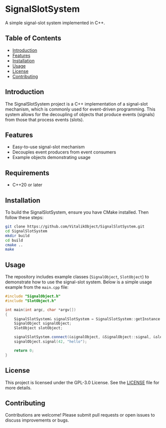 
# SignalSlotSystem

A simple signal-slot system implemented in C++.

## Table of Contents

- [Introduction](#introduction)
- [Features](#features)
- [Installation](#installation)
- [Usage](#usage)
- [License](#license)
- [Contributing](#contributing)

## Introduction

The SignalSlotSystem project is a C++ implementation of a signal-slot mechanism, which is commonly used for event-driven programming. This system allows for the decoupling of objects that produce events (signals) from those that process events (slots).

## Features

- Easy-to-use signal-slot mechanism
- Decouples event producers from event consumers
- Example objects demonstrating usage

## Requirements
* C++20 or later

## Installation

To build the SignalSlotSystem, ensure you have CMake installed. Then follow these steps:

```sh
git clone https://github.com/VitalikObject/SignalSlotSystem.git
cd SignalSlotSystem
mkdir build
cd build
cmake ..
make
```

## Usage

The repository includes example classes (`SignalObject`, `SlotObject`) to demonstrate how to use the signal-slot system. Below is a simple usage example from the `main.cpp` file:

```cpp
#include "SignalObject.h"
#include "SlotObject.h"

int main(int argc, char *argv[])
{
    SignalSlotSystem& signalSlotSystem = SignalSlotSystem::getInstance();
    SignalObject signalObject;
    SlotObject slotObject;

    signalSlotSystem.connect(&signalObject, &SignalObject::signal, &slotObject, &SlotObject::slot);
    signalObject.signal(42, "hello");

    return 0;
}

```

## License

This project is licensed under the GPL-3.0 License. See the [LICENSE](https://github.com/VitalikObject/SignalSlotSystem/blob/main/LICENSE.txt) file for more details.

## Contributing

Contributions are welcome! Please submit pull requests or open issues to discuss improvements or bugs.
